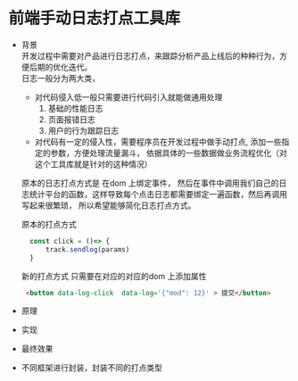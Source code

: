 # 前端手动日志打点工具库
- 背景    
 开发过程中需要对产品进行日志打点，来跟踪分析产品上线后的种种行为，方便后期的优化迭代。   
 日志一般分为两大类，
    * 对代码侵入低一般只需要进行代码引入就能做通用处理
        1. 基础的性能日志
        2. 页面报错日志
        3. 用户的行为跟踪日志
    * 对代码有一定的侵入性，需要程序员在开发过程中做手动打点, 添加一些指定的参数，方便处理流量漏斗， 依据具体的一些数据做业务流程优化（对这个工具库就是针对的这种情况）  

  原本的日志打点方式是 在dom 上绑定事件， 然后在事件中调用我们自己的日志统计平台的函数，这样导致每个点击日志都需要绑定一遍函数，然后再调用写起来很繁琐， 所以希望能够简化日志打点方式。

  原本的打点方式
  ``` js
    const click = ()=> {
        track.sendlog(params)
    }

  ```
  新的打点方式 只需要在对应的对应的dom 上添加属性
  ``` html
   <button data-log-click  data-log='{"mod": 12}' > 提交</button>
  ```


- 原理
- 实现
- 最终效果
- 不同框架进行封装，封装不同的打点类型